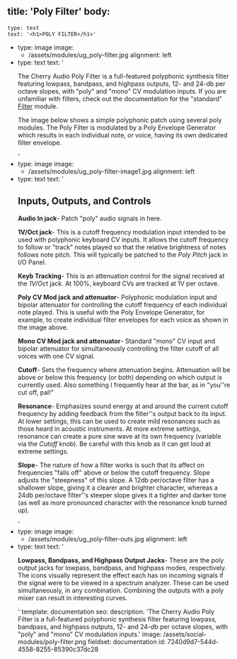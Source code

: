 title: 'Poly Filter'
body:
  -
    type: text
    text: '<h1>POLY FILTER</h1>'
  -
    type: image
    image:
      - /assets/modules/ug_poly-filter.jpg
    alignment: left
  -
    type: text
    text: '<p>The Cherry Audio Poly Filter is a full-featured polyphonic synthesis filter featuring lowpass, bandpass, and highpass outputs, 12- and 24-db per octave slopes, with "poly" and "mono" CV modulation inputs. If you are unfamiliar with filters, check out the documentation for the "standard" <a href="https://docs.cherryaudio.com/cherry-audio/modules/filter" target="_blank">Filter</a> module.</p><p>The image below shows a simple polyphonic patch using several poly modules. The Poly Filter is modulated by a Poly Envelope Generator which results in each individual note, or voice, having its own dedicated filter envelope.</p>'
  -
    type: image
    image:
      - /assets/modules/ug_poly-filter-image1.jpg
    alignment: left
  -
    type: text
    text: '<h2><strong>Inputs, Outputs, and Controls</strong></h2><p><strong>Audio In</strong><strong> jack</strong>- Patch "poly" audio signals in here.&nbsp;</p><p><strong>1V/Oct </strong><strong>jack</strong>- This is a cutoff frequency modulation input intended to be used with polyphonic keyboard CV inputs. It allows the cutoff frequency to follow or "track" notes played so that the relative brightness of notes follows note pitch. This will typically be patched to the <em>Poly Pitch</em> jack in I/O Panel.</p><p><strong>Keyb Tracking</strong>- This is an attenuation control for the signal received at the <em>1V/Oct </em>jack. At 100%, keyboard CVs are tracked at 1V per octave.</p><p><strong>Poly CV Mod </strong><strong>jack and attenuator</strong>- Polyphonic modulation input and bipolar attenuator for controlling the cutoff frequency of each individual note played. This is useful with the Poly Envelope Generator, for example, to create individual filter envelopes for each voice as shown in the image above.</p><p><strong>Mono CV Mod </strong><strong>jack and attenuator</strong>- Standard "mono" CV input and bipolar attenuator for simultaneously controlling the filter cutoff of all voices with one CV signal.</p><p><strong>Cutoff</strong>- Sets the frequency where attenuation begins. Attenuation will be above or below this frequency (or both) depending on which output is currently used. Also something I frequently hear at the bar, as in "you''re cut off, pal!”</p><p><strong>Resonance</strong>- Emphasizes sound energy at and around the current cutoff frequency by adding feedback from the filter''s output back to its input. At lower settings, this can be used to create mild resonances such as those heard in acoustic instruments. At more extreme settings, resonance can create a pure sine wave at its own frequency (variable via the&nbsp;<em>Cutoff</em>&nbsp;knob). Be careful with this knob as it can get loud at extreme settings.</p><p><strong>Slope</strong>- The nature of how a filter works is such that its affect on frequencies "falls off" above or below the cutoff frequency. Slope adjusts the "steepness" of this slope. A 12db per/octave filter has a shallower slope, giving it a clearer and brighter character, whereas a 24db per/octave filter''s steeper slope gives it a tighter and darker tone (as well as more pronounced character with the resonance knob turned up).</p>'
  -
    type: image
    image:
      - /assets/modules/ug_poly-filter-outs.jpg
    alignment: left
  -
    type: text
    text: '<p><strong>Lowpass, Bandpass, and Highpass Output Jacks</strong>- These are the poly output jacks for lowpass, bandpass, and highpass modes, respectively. The icons visually represent the effect each has on incoming signals if the signal were to be viewed in a spectrum analyzer. These can be used simultaneously, in any combination. Combining the outputs with a poly mixer can result in interesting curves.</p>'
template: documentation
seo:
  description: 'The Cherry Audio Poly Filter is a full-featured polyphonic synthesis filter featuring lowpass, bandpass, and highpass outputs, 12- and 24-db per octave slopes, with "poly" and "mono" CV modulation inputs.'
  image: /assets/social-modules/poly-filter.png
fieldset: documentation
id: 7240d9d7-544d-4558-8255-85390c37dc28
